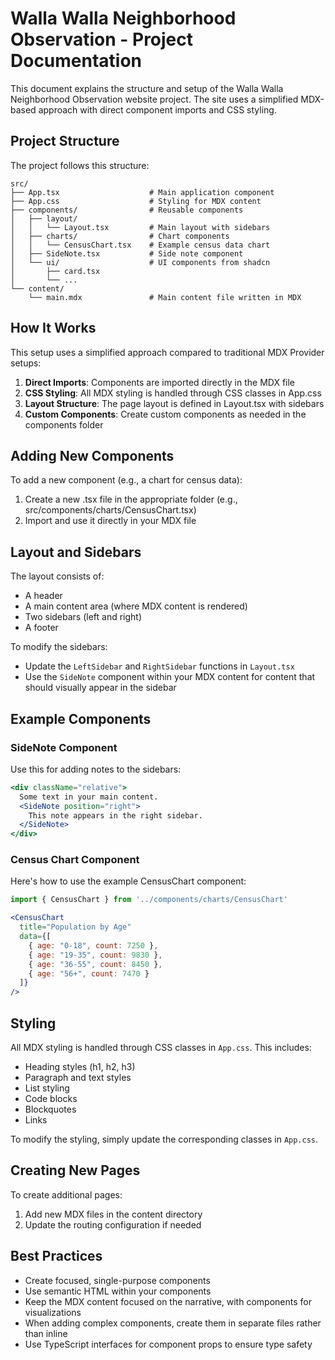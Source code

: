 # Walla Walla Neighborhood Observation - Project Documentation

This document explains the structure and setup of the Walla Walla Neighborhood Observation website project. The site uses a simplified MDX-based approach with direct component imports and CSS styling.

## Project Structure

The project follows this structure:

```
src/
├── App.tsx                    # Main application component
├── App.css                    # Styling for MDX content
├── components/                # Reusable components
│   ├── layout/                
│   │   └── Layout.tsx         # Main layout with sidebars
│   ├── charts/                # Chart components
│   │   └── CensusChart.tsx    # Example census data chart
│   ├── SideNote.tsx           # Side note component
│   └── ui/                    # UI components from shadcn
│       ├── card.tsx
│       └── ...
└── content/
    └── main.mdx               # Main content file written in MDX
```

## How It Works

This setup uses a simplified approach compared to traditional MDX Provider setups:

1. **Direct Imports**: Components are imported directly in the MDX file
2. **CSS Styling**: All MDX styling is handled through CSS classes in App.css
3. **Layout Structure**: The page layout is defined in Layout.tsx with sidebars
4. **Custom Components**: Create custom components as needed in the components folder

## Adding New Components

To add a new component (e.g., a chart for census data):

1. Create a new .tsx file in the appropriate folder (e.g., src/components/charts/CensusChart.tsx)
2. Import and use it directly in your MDX file

## Layout and Sidebars

The layout consists of:

- A header
- A main content area (where MDX content is rendered)
- Two sidebars (left and right)
- A footer

To modify the sidebars:

- Update the `LeftSidebar` and `RightSidebar` functions in `Layout.tsx`
- Use the `SideNote` component within your MDX content for content that should visually appear in the sidebar

## Example Components

### SideNote Component

Use this for adding notes to the sidebars:

```jsx
<div className="relative">
  Some text in your main content.
  <SideNote position="right">
    This note appears in the right sidebar.
  </SideNote>
</div>
```

### Census Chart Component

Here's how to use the example CensusChart component:

```jsx
import { CensusChart } from '../components/charts/CensusChart'

<CensusChart 
  title="Population by Age" 
  data={[
    { age: "0-18", count: 7250 },
    { age: "19-35", count: 9830 },
    { age: "36-55", count: 8450 },
    { age: "56+", count: 7470 }
  ]} 
/>
```

## Styling

All MDX styling is handled through CSS classes in `App.css`. This includes:

- Heading styles (h1, h2, h3)
- Paragraph and text styles
- List styling
- Code blocks
- Blockquotes
- Links

To modify the styling, simply update the corresponding classes in `App.css`.

## Creating New Pages

To create additional pages:

1. Add new MDX files in the content directory
2. Update the routing configuration if needed

## Best Practices

- Create focused, single-purpose components
- Use semantic HTML within your components
- Keep the MDX content focused on the narrative, with components for visualizations
- When adding complex components, create them in separate files rather than inline
- Use TypeScript interfaces for component props to ensure type safety